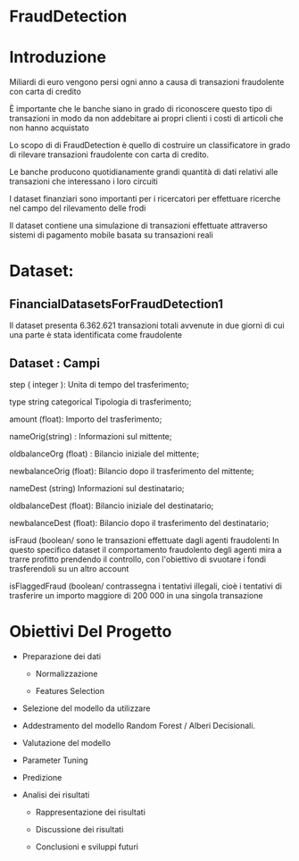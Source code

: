 # FraudDetection
# Introduzione
Miliardi di euro vengono persi ogni anno a causa di
transazioni fraudolente con carta di credito

È importante che le banche siano in grado di riconoscere
questo tipo di transazioni in modo da non addebitare ai
propri clienti i costi di articoli che non hanno acquistato

Lo scopo di di FraudDetection è quello di costruire un
classificatore in grado di rilevare transazioni fraudolente
con carta di credito.

Le banche producono quotidianamente grandi quantità di
dati relativi alle transazioni che interessano i loro circuiti

I dataset finanziari sono importanti per i ricercatori per
effettuare ricerche nel campo del rilevamento delle frodi

Il dataset contiene una simulazione di transazioni
effettuate attraverso sistemi di pagamento mobile basata
su transazioni reali

# Dataset: 
## FinancialDatasetsForFraudDetection1

Il dataset presenta 6.362.621 transazioni totali avvenute
in due giorni di cui una parte è stata identificata come
fraudolente

## Dataset : Campi
step ( integer ): Unita di tempo del trasferimento;

type string categorical Tipologia di trasferimento;

amount (float): Importo del trasferimento;

nameOrig(string) : Informazioni sul mittente;

oldbalanceOrg (float) :  Bilancio iniziale del mittente;

newbalanceOrig (float): Bilancio dopo il trasferimento del
mittente;

nameDest (string) Informazioni sul destinatario;

oldbalanceDest (float): Bilancio iniziale del destinatario;

newbalanceDest (float):  Bilancio dopo il trasferimento
del destinatario;

isFraud (boolean/ sono le transazioni effettuate
dagli agenti fraudolenti In questo specifico dataset il
comportamento fraudolento degli agenti mira a trarre
profitto prendendo il controllo, con l'obiettivo di svuotare
i fondi trasferendoli su un altro account

isFlaggedFraud (boolean/ contrassegna i tentativi
illegali, cioè i tentativi di trasferire un importo maggiore
di 200 000 in una singola transazione

# Obiettivi Del Progetto
- Preparazione dei dati

  - Normalizzazione

  - Features Selection

- Selezione del modello da utilizzare

- Addestramento del modello Random Forest / Alberi Decisionali.

- Valutazione del modello

- Parameter Tuning

- Predizione

- Analisi dei risultati

  - Rappresentazione dei risultati

  - Discussione dei risultati

  - Conclusioni e sviluppi futuri
